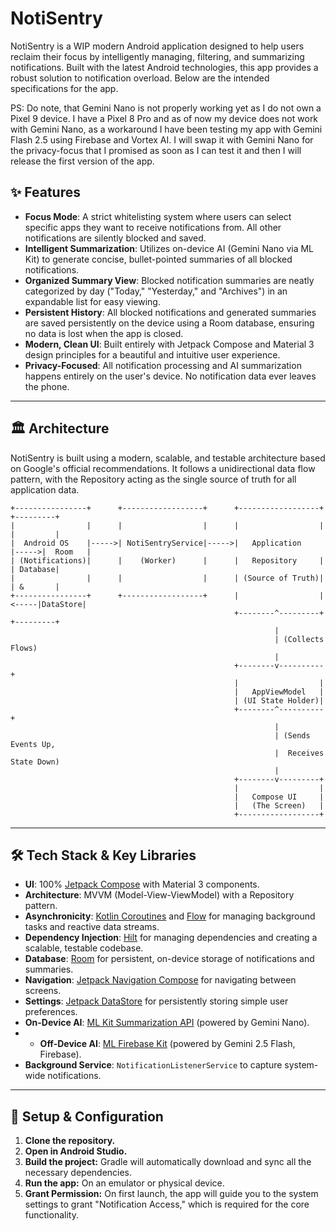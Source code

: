 # NotiSentry

NotiSentry is a WIP modern Android application designed to help users reclaim their focus by intelligently managing, filtering, and summarizing notifications. Built with the latest Android technologies, this app provides a robust solution to notification overload. Below are the intended specifications for the app. 

PS: Do note, that Gemini Nano is not properly working yet as I do not own a Pixel 9 device. I have a Pixel 8 Pro and as of now my device does not work with Gemini Nano, as a workaround I have been testing my app with Gemini Flash 2.5 using Firebase and Vortex AI. I will swap it with Gemini Nano for the privacy-focus that I promised as soon as I can test it and then I will release the first version of the app.

## ✨ Features

* **Focus Mode**: A strict whitelisting system where users can select specific apps they want to receive notifications from. All other notifications are silently blocked and saved.
* **Intelligent Summarization**: Utilizes on-device AI (Gemini Nano via ML Kit) to generate concise, bullet-pointed summaries of all blocked notifications.
* **Organized Summary View**: Blocked notification summaries are neatly categorized by day ("Today," "Yesterday," and "Archives") in an expandable list for easy viewing.
* **Persistent History**: All blocked notifications and generated summaries are saved persistently on the device using a Room database, ensuring no data is lost when the app is closed.
* **Modern, Clean UI**: Built entirely with Jetpack Compose and Material 3 design principles for a beautiful and intuitive user experience.
* **Privacy-Focused**: All notification processing and AI summarization happens entirely on the user's device. No notification data ever leaves the phone.

---
## 🏛️ Architecture

NotiSentry is built using a modern, scalable, and testable architecture based on Google's official recommendations. It follows a unidirectional data flow pattern, with the Repository acting as the single source of truth for all application data.
```
+----------------+      +------------------+      +------------------+      +---------+
|                |      |                  |      |                  |      |         |
|  Android OS    |----->| NotiSentryService|----->|   Application    |----->|  Room   |
| (Notifications)|      |    (Worker)      |      |   Repository     |      | Database|
|                |      |                  |      | (Source of Truth)|      | &       |
+----------------+      +------------------+      |                  |<-----|DataStore|
                                                  +--------^---------+      +---------+
                                                           |
                                                           | (Collects Flows)
                                                           |
                                                  +--------v----------+
                                                  |                  |
                                                  |   AppViewModel   |
                                                  | (UI State Holder)|
                                                  +--------^----------+
                                                           |
                                                           | (Sends Events Up,
                                                           |  Receives State Down)
                                                           |
                                                  +--------v---------+
                                                  |                  |
                                                  |   Compose UI     |
                                                  |   (The Screen)   |
                                                  +------------------+

```
---
## 🛠️ Tech Stack & Key Libraries

* **UI**: 100% [Jetpack Compose](https://developer.android.com/jetpack/compose) with Material 3 components.
* **Architecture**: MVVM (Model-View-ViewModel) with a Repository pattern.
* **Asynchronicity**: [Kotlin Coroutines](https://kotlinlang.org/docs/coroutines-overview.html) and [Flow](https://kotlinlang.org/docs/flow.html) for managing background tasks and reactive data streams.
* **Dependency Injection**: [Hilt](https://dagger.dev/hilt/) for managing dependencies and creating a scalable, testable codebase.
* **Database**: [Room](https://developer.android.com/jetpack/androidx/releases/room) for persistent, on-device storage of notifications and summaries.
* **Navigation**: [Jetpack Navigation Compose](https://developer.android.com/jetpack/compose/navigation) for navigating between screens.
* **Settings**: [Jetpack DataStore](https://developer.android.com/jetpack/androidx/releases/datastore) for persistently storing simple user preferences.
* **On-Device AI**: [ML Kit Summarization API](https://developers.google.com/ml-kit/language/summarization) (powered by Gemini Nano).
* * **Off-Device AI**: [ML Firebase Kit](https://developer.android.com/ai/gemini) (powered by Gemini 2.5 Flash, Firebase).
* **Background Service**: `NotificationListenerService` to capture system-wide notifications.

---
## 🚀 Setup & Configuration

1.  **Clone the repository.**
2.  **Open in Android Studio.**
3.  **Build the project:** Gradle will automatically download and sync all the necessary dependencies.
4.  **Run the app:** On an emulator or physical device.
5.  **Grant Permission:** On first launch, the app will guide you to the system settings to grant "Notification Access," which is required for the core functionality.
